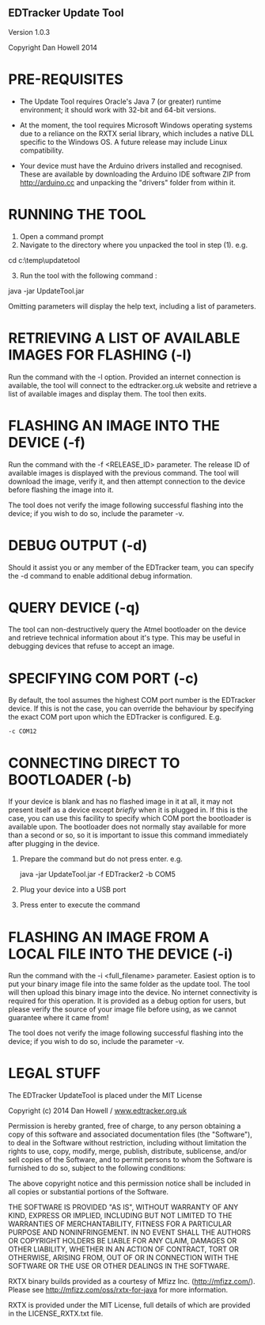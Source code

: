 EDTracker Update Tool
---------------------

Version 1.0.3

Copyright Dan Howell 2014

PRE-REQUISITES
==============

- The Update Tool requires Oracle's Java 7 (or greater) runtime environment;
it should work with 32-bit and 64-bit versions.

- At the moment, the tool requires Microsoft Windows operating systems due to 
a reliance on the RXTX serial library, which includes a native DLL specific to
the Windows OS. A future release may include Linux compatibility.

- Your device must have the Arduino drivers installed and recognised. These
are available by downloading the Arduino IDE software ZIP from http://arduino.cc
and unpacking the "drivers" folder from within it.

RUNNING THE TOOL
================

1. Open a command prompt
2. Navigate to the directory where you unpacked the tool in step (1). e.g.

  cd c:\temp\updatetool
  
3. Run the tool with the following command :

  java -jar UpdateTool.jar <parameters>
  
Omitting parameters will display the help text, including a list of parameters.

RETRIEVING A LIST OF AVAILABLE IMAGES FOR FLASHING (-l)
==================================================

Run the command with the -l option. Provided an internet connection is available,
the tool will connect to the edtracker.org.uk website and retrieve a list of
available images and display them. The tool then exits.

FLASHING AN IMAGE INTO THE DEVICE (-f)
=================================

Run the command with the -f <RELEASE_ID> parameter. The release ID of available
images is displayed with the previous command. The tool will download the image,
verify it, and then attempt connection to the device before flashing the image
into it.

The tool does not verify the image following successful flashing into the device;
if you wish to do so, include the parameter -v.

DEBUG OUTPUT (-d)
============

Should it assist you or any member of the EDTracker team, you can specify the -d
command to enable additional debug information.

QUERY DEVICE (-q)
============

The tool can non-destructively query the Atmel bootloader on the device and
retrieve technical information about it's type. This may be useful in debugging
devices that refuse to accept an image.

SPECIFYING COM PORT (-c)
===================

By default, the tool assumes the highest COM port number is the EDTracker device. If
this is not the case, you can override the behaviour by specifying the exact COM
port upon which the EDTracker is configured. E.g.

	-c COM12
	
CONNECTING DIRECT TO BOOTLOADER (-b)
===============================

If your device is blank and has no flashed image in it at all, it may not present
itself as a device except *briefly* when it is plugged in. If this is the case, you
can use this facility to specify which COM port the bootloader is available upon.
The bootloader does not normally stay available for more than a second or so, so
it is important to issue this command immediately after plugging in the device.

1) Prepare the command but do not press enter. e.g.

	java -jar UpdateTool.jar -f EDTracker2 -b COM5

2) Plug your device into a USB port
3) Press enter to execute the command

FLASHING AN IMAGE FROM A LOCAL FILE INTO THE DEVICE (-i)
===================================================

Run the command with the -i <full_filename> parameter. Easiest option is to put your
binary image file into the same folder as the update tool. The tool will then
upload this binary image into the device. No internet connectivity is required for
this operation. It is provided as a debug option for users, but please verify the
source of your image file before using, as we cannot guarantee where it came from!

The tool does not verify the image following successful flashing into the device;
if you wish to do so, include the parameter -v.

LEGAL STUFF
===========

The EDTracker UpdateTool is placed under the MIT License

Copyright (c) 2014 Dan Howell / www.edtracker.org.uk

Permission is hereby granted, free of charge, to any person obtaining a copy
of this software and associated documentation files (the "Software"), to deal
in the Software without restriction, including without limitation the rights
to use, copy, modify, merge, publish, distribute, sublicense, and/or sell
copies of the Software, and to permit persons to whom the Software is
furnished to do so, subject to the following conditions:

The above copyright notice and this permission notice shall be included in
all copies or substantial portions of the Software.

THE SOFTWARE IS PROVIDED "AS IS", WITHOUT WARRANTY OF ANY KIND, EXPRESS OR
IMPLIED, INCLUDING BUT NOT LIMITED TO THE WARRANTIES OF MERCHANTABILITY,
FITNESS FOR A PARTICULAR PURPOSE AND NONINFRINGEMENT. IN NO EVENT SHALL THE
AUTHORS OR COPYRIGHT HOLDERS BE LIABLE FOR ANY CLAIM, DAMAGES OR OTHER
LIABILITY, WHETHER IN AN ACTION OF CONTRACT, TORT OR OTHERWISE, ARISING FROM,
OUT OF OR IN CONNECTION WITH THE SOFTWARE OR THE USE OR OTHER DEALINGS IN
THE SOFTWARE.


RXTX binary builds provided as a courtesy of Mfizz Inc. (http://mfizz.com/).
Please see http://mfizz.com/oss/rxtx-for-java for more information.

RXTX is provided under the MIT License, full details of which are provided in the
LICENSE_RXTX.txt file.

